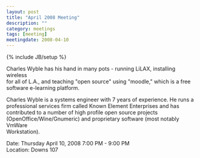 ```yaml
---
layout: post
title: "April 2008 Meeting"
description: ""
category: meetings
tags: [meeting]
meetingdate: 2008-04-10
---
```

{% include JB/setup %}

Charles Wyble has his hand in many pots - running LiLAX, installing wireless   
for all of L.A., and teaching "open source" using "moodle," which is a free    
software e-learning platform.                                                  
                                                                             
Charles Wyble is a systems engineer with 7 years of experience. He runs a      
professional services firm called Known Element Enterprises and has            
contributed to a number of high profile open source projects                   
(OpenOffice/Wine/Gnumeric) and proprietary software (most notably VmWare       
Workstation).                                                                  
                                                                             
Date: Thursday April 10, 2008 7:00 PM - 9:00 PM                                  
Location: Downs 107                                         
